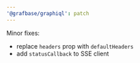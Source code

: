 ```yaml
---
'@grafbase/graphiql': patch
---
```


Minor fixes:

- replace `headers` prop with `defaultHeaders`
- add `statusCallback` to SSE client

